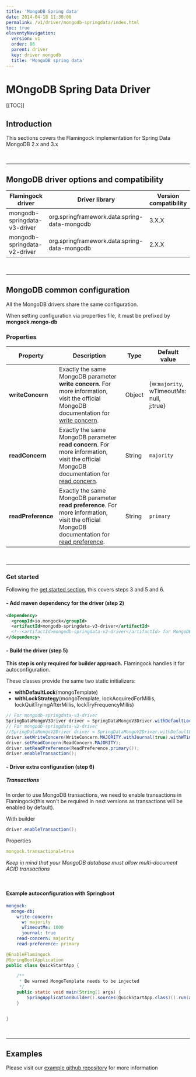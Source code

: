 ```yaml
---
title: 'MongoDB Spring data' 
date: 2014-04-18 11:30:00 
permalink: /v1/driver/mongodb-springdata/index.html
toc: true
eleventyNavigation:
  version: v1
  order: 86 
  parent: driver
  key: driver mongodb 
  title: 'MongoDB spring data'
---
```

<h1 class="title">MOngoDB Spring Data Driver</h1>

[[TOC]]
## Introduction
This sections covers the Flamingock implementation for Spring Data MongoDB 2.x and 3.x 

<br />

-------------------------------------------

## MongoDB driver options and compatibility

|     Flamingock driver           |                  Driver library              | Version compatibility |
|------------------------------|----------------------------------------------|-----------------------|
| mongodb-springdata-v3-driver | org.springframework.data:spring-data-mongodb | 3.X.X                 |
| mongodb-springdata-v2-driver | org.springframework.data:spring-data-mongodb | 2.X.X                 |

<br />

-------------------------------------------

## MongoDB common configuration
All the MongoDB drivers share the same configuration. 

<p class="tipAlt">When setting configuration via properties file, it must be prefixed by <b>mongock.mongo-db</b></p>

### Properties


| Property           | Description                                                                                  | Type                | Default value |
| -------------------|----------------------------------------------------------------------------------------------|---------------------|---------------|
| **writeConcern**   | Exactly the same MongoDB parameter **write concern**. For more information, visit the official MongoDB documentation for [write concern](https://docs.mongodb.com/manual/reference/write-concern/).  | Object      |{w:`majority`,<br />wTimeoutMs: null,<br />j:true} |  
| **readConcern**    | Exactly the same MongoDB parameter **read concern**. For more information, visit the official MongoDB documentation for [read concern](https://docs.mongodb.com/manual/reference/read-concern/).  | String      | `majority` |
| **readPreference** | Exactly the same MongoDB parameter **read preference**. For more information, visit the official MongoDB documentation for [read preference](https://docs.mongodb.com/manual/reference/read-preference/).  | String      | `primary` |

<br />

-------------------------------------------

### Get started 
Following the [get started section](/v1/get-started#steps-to-run-mongock), this covers steps 3 and 5 and 6.
#### - Add maven dependency for the driver (step 2)
```xml
<dependency>
  <groupId>io.mongock</groupId>
  <artifactId>mongodb-springdata-v3-driver</artifactId>
  <!--<artifactId>mongodb-springdata-v2-driver</artifactId> for MongoDB spring data v2-->
</dependency>
```

#### - Build the driver (step 5)

<p class="successAlt"><b>This step is only required for builder approach.</b> Flamingock handles it for autoconfiguration.</p>

These classes provide the same two static initializers:

- **withDefaultLock**(mongoTemplate)
- **withLockStrategy**(mongoTemplate, lockAcquiredForMillis, lockQuitTryingAfterMillis, lockTryFrequencyMillis)


```java
// For mongodb-springdata-v3-driver
SpringDataMongoV3Driver driver = SpringDataMongoV3Driver.withDefaultLock(mongoTemplate);
// For mongodb-springdata-v2-driver
//SpringDataMongoV2Driver driver = SpringDataMongoV2Driver.withDefaultLock(mongoTemplate);
driver.setWriteConcern(WriteConcern.MAJORITY.withJournal(true).withWTimeout(1000, TimeUnit.MILLISECONDS));
driver.setReadConcern(ReadConcern.MAJORITY);
driver.setReadPreference(ReadPreference.primary());
driver.enableTransaction();
```
#### - Driver extra configuration (step 6)

##### Transactions
In order to use MongoDB transactions, we need to enable transactions in Flamingock(this won't be required in next versions as transactions will be enabled by default).

With builder
```java
driver.enableTransaction();
```
Properties
```yaml
mongock.transactional=true
```

_Keep in mind that your MongoDB database must allow multi-document ACID transactions_


<br />

#### Example autoconfiguration with Springboot

```yaml
mongock:
  mongo-db:
    write-concern:
      w: majority
      wTimeoutMs: 1000
      journal: true
    read-concern: majority
    read-preference: primary
```

```java
@EnableFlamingock
@SpringBootApplication
public class QuickStartApp {

    /**
     * Be warned MongoTemplate needs to be injected
     */
    public static void main(String[] args) {
        SpringApplicationBuilder().sources(QuickStartApp.class)().run(args);
    }


}
```
<br />

-------------------------------------------

## Examples 
<p class="successAlt">Please visit our <a href="https://github.com/mongock/mongock-examples/tree/master/mongodb">example github repository</a> for more information</p>



